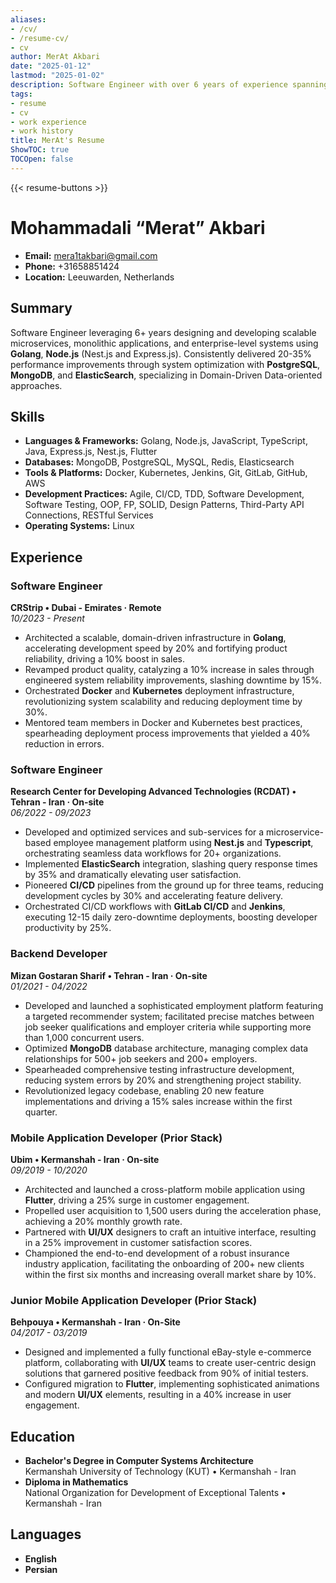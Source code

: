 ```yaml
---
aliases:
- /cv/
- /resume-cv/
- cv
author: MerAt Akbari
date: "2025-01-12"
lastmod: "2025-01-02"
description: Software Engineer with over 6 years of experience spanning Development and DevOps.
tags:
- resume
- cv
- work experience
- work history
title: MerAt's Resume
ShowTOC: true
TOCOpen: false
---
```


{{< resume-buttons >}}

# Mohammadali “Merat” Akbari

- **Email:** mera1takbari@gmail.com  
- **Phone:** +31658851424  
- **Location:** Leeuwarden, Netherlands  

## Summary

Software Engineer leveraging 6+ years designing and developing scalable microservices, monolithic applications, and enterprise-level systems using **Golang**, **Node.js** (Nest.js and Express.js). Consistently delivered 20-35% performance improvements through system optimization with **PostgreSQL**, **MongoDB**, and **ElasticSearch**, specializing in Domain-Driven Data-oriented approaches.

## Skills

- **Languages & Frameworks:** Golang, Node.js, JavaScript, TypeScript, Java, Express.js, Nest.js, Flutter  
- **Databases:** MongoDB, PostgreSQL, MySQL, Redis, Elasticsearch  
- **Tools & Platforms:** Docker, Kubernetes, Jenkins, Git, GitLab, GitHub, AWS  
- **Development Practices:** Agile, CI/CD, TDD, Software Development, Software Testing, OOP, FP, SOLID, Design Patterns, Third-Party API Connections, RESTful Services  
- **Operating Systems:** Linux

## Experience

### Software Engineer  
**CRStrip • Dubai - Emirates · Remote**  
*10/2023 - Present*

- Architected a scalable, domain-driven infrastructure in **Golang**, accelerating development speed by 20% and fortifying product reliability, driving a 10% boost in sales.
- Revamped product quality, catalyzing a 10% increase in sales through engineered system reliability improvements, slashing downtime by 15%.
- Orchestrated **Docker** and **Kubernetes** deployment infrastructure, revolutionizing system scalability and reducing deployment time by 30%.
- Mentored team members in Docker and Kubernetes best practices, spearheading deployment process improvements that yielded a 40% reduction in errors.

### Software Engineer  
**Research Center for Developing Advanced Technologies (RCDAT) • Tehran - Iran · On-site**  
*06/2022 - 09/2023*

- Developed and optimized services and sub-services for a microservice-based employee management platform using **Nest.js** and **Typescript**, orchestrating seamless data workflows for 20+ organizations.
- Implemented **ElasticSearch** integration, slashing query response times by 35% and dramatically elevating user satisfaction.
- Pioneered **CI/CD** pipelines from the ground up for three teams, reducing development cycles by 30% and accelerating feature delivery.
- Orchestrated CI/CD workflows with **GitLab CI/CD** and **Jenkins**, executing 12-15 daily zero-downtime deployments, boosting developer productivity by 25%.

### Backend Developer  
**Mizan Gostaran Sharif • Tehran - Iran · On-site**  
*01/2021 - 04/2022*

- Developed and launched a sophisticated employment platform featuring a targeted recommender system; facilitated precise matches between job seeker qualifications and employer criteria while supporting more than 1,000 concurrent users.
- Optimized **MongoDB** database architecture, managing complex data relationships for 500+ job seekers and 200+ employers.
- Spearheaded comprehensive testing infrastructure development, reducing system errors by 20% and strengthening project stability.
- Revolutionized legacy codebase, enabling 20 new feature implementations and driving a 15% sales increase within the first quarter.

### Mobile Application Developer (Prior Stack)  
**Ubim • Kermanshah - Iran · On-site**  
*09/2019 - 10/2020*

- Architected and launched a cross-platform mobile application using **Flutter**, driving a 25% surge in customer engagement.
- Propelled user acquisition to 1,500 users during the acceleration phase, achieving a 20% monthly growth rate.
- Partnered with **UI/UX** designers to craft an intuitive interface, resulting in a 25% improvement in customer satisfaction scores.
- Championed the end-to-end development of a robust insurance industry application, facilitating the onboarding of 200+ new clients within the first six months and increasing overall market share by 10%.

### Junior Mobile Application Developer (Prior Stack)  
**Behpouya • Kermanshah - Iran · On-Site**  
*04/2017 - 03/2019*

- Designed and implemented a fully functional eBay-style e-commerce platform, collaborating with **UI/UX** teams to create user-centric design solutions that garnered positive feedback from 90% of initial testers.
- Configured migration to **Flutter**, implementing sophisticated animations and modern **UI/UX** elements, resulting in a 40% increase in user engagement.

## Education

- **Bachelor's Degree in Computer Systems Architecture**  
  Kermanshah University of Technology (KUT) • Kermanshah - Iran
- **Diploma in Mathematics**  
  National Organization for Development of Exceptional Talents • Kermanshah - Iran

## Languages

- **English**  
- **Persian**